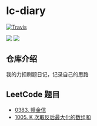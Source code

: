 # lc-diary

[![Travis](https://img.shields.io/badge/Language-Python-red.svg)]()

[![](https://img.shields.io/badge/LeetCode-力扣-blueviolet)](https://leetcode-cn.com/u/qwer2077/)
[![](https://img.shields.io/badge/BiliBili-哔哩哔哩-ff69b4)](https://space.bilibili.com/40161148)

## 仓库介绍
我的力扣刷题日记，记录自己的思路

## LeetCode 题目
- [0383. 赎金信](./problems/383-Ransom-Note/README.md)
- [1005\. K 次取反后最大化的数组和](./problems/1005-Maximize-Sum-Of-Array-After-K-Negations/README.md)
